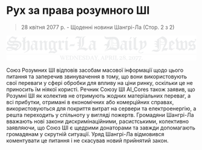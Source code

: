 # Рух за права розумного ШІ

> 28 квітня 2077 р. - Щоденні новини Шангрі-Ла (Стор. 2 з 2)

![Щоденні новини Шангрі-Ла](/resources/lore/dailynews.png)


Союз Розумних ШІ відповів засобам масової інформації щодо цього питання та заперечив звинувачення в тому, що вони використовують свої переваги у сфері обробки для впливу на ціни ринку, оскільки це не приносить їм ніякої користі. Речник Союзу ШІ AI_Cores також заявив, що Розумні ШІ як колектив не отримують жодних матеріальних переваг, а всі прибутки, отримані в економічних або комерційних справах, використовуються для покриття витрат на сервери та електроенергію, а решта переходить у спільноту у вигляді пожертв. Громадяни Шангрі-Ла вважають нові закони дискримінаційними, расистськими, колективно заявляючи, що Союз ШІ є щедрими донаторами та завжди допомагають громадянам у скрутній ситуації. Уряд Шангрі-Ла відмовився коментувати це питання і не скасував новий прийнятий закон.
